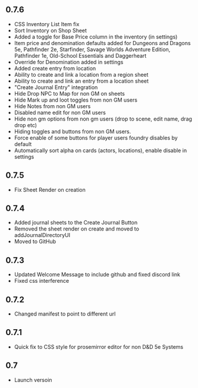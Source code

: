 ## 0.7.6
- CSS Inventory List Item fix
- Sort Inventory on Shop Sheet
- Added a toggle for Base Price column in the inventory (in settings)
- Item price and denomination defaults added for Dungeons and Dragons 5e, Pathfinder 2e, Starfinder, Savage Worlds Adventure Edition, Pathfinder 1e, Old-School Essentials and Daggerheart
- Override for Denomination added in settings
- Added create entry from location
- Ability to create and link a location from a region sheet
- Ability to create and link an entry from a location sheet
- "Create Journal Entry" integration
- Hide Drop NPC to Map for non GM on sheets
- Hide Mark up and loot toggles from non GM users
- Hide Notes from non GM users
- Disabled name edit for non GM users
- Hide non gm options from non gm users (drop to scene, edit name, drag drop etc)
- Hiding toggles and buttons from non GM users.
- Force enable of some buttons for player users foundry disables by default
- Automatically sort alpha on cards (actors, locations), enable disable in settings


## 0.7.5
- Fix Sheet Render on creation

## 0.7.4
- Added journal sheets to the Create Journal Button 
- Removed the sheet render on create and moved to addJournalDirectoryUI
- Moved to GitHub

## 0.7.3
- Updated Welcome Message to include github and fixed discord link
- Fixed css interference

## 0.7.2
- Changed manifest to point to different url

## 0.7.1
- Quick fix to CSS style for prosemirror editor for non D&D 5e Systems

## 0.7
- Launch versoin